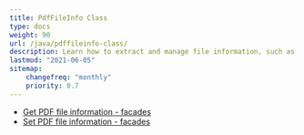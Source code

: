 ```yaml
---
title: PdfFileInfo Class
type: docs
weight: 90
url: /java/pdffileinfo-class/
description: Learn how to extract and manage file information, such as metadata and properties, from a PDF using PDFFileInfo in Java.
lastmod: "2021-06-05"
sitemap:
    changefreq: "monthly"
    priority: 0.7
---
```


- [Get PDF file information - facades](/pdf/java/get-pdf-information/)
- [Set PDF file information - facades](/pdf/java/set-pdf-information/)
